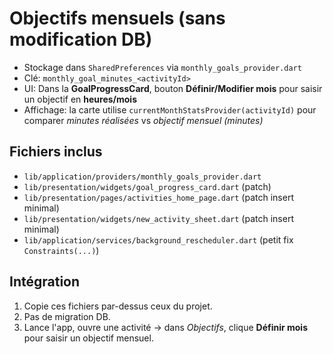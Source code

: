 # Objectifs mensuels (sans modification DB)

- Stockage dans `SharedPreferences` via `monthly_goals_provider.dart`
- Clé: `monthly_goal_minutes_<activityId>`
- UI: Dans la **GoalProgressCard**, bouton **Définir/Modifier mois** pour saisir un objectif en **heures/mois**
- Affichage: la carte utilise `currentMonthStatsProvider(activityId)` pour comparer *minutes réalisées* vs *objectif mensuel (minutes)*

## Fichiers inclus

- `lib/application/providers/monthly_goals_provider.dart`
- `lib/presentation/widgets/goal_progress_card.dart` (patch)
- `lib/presentation/pages/activities_home_page.dart` (patch insert minimal)
- `lib/presentation/widgets/new_activity_sheet.dart` (patch insert minimal)
- `lib/application/services/background_rescheduler.dart` (petit fix `Constraints(...)`)

## Intégration

1. Copie ces fichiers par-dessus ceux du projet.
2. Pas de migration DB.
3. Lance l'app, ouvre une activité → dans *Objectifs*, clique **Définir mois** pour saisir un objectif mensuel.
